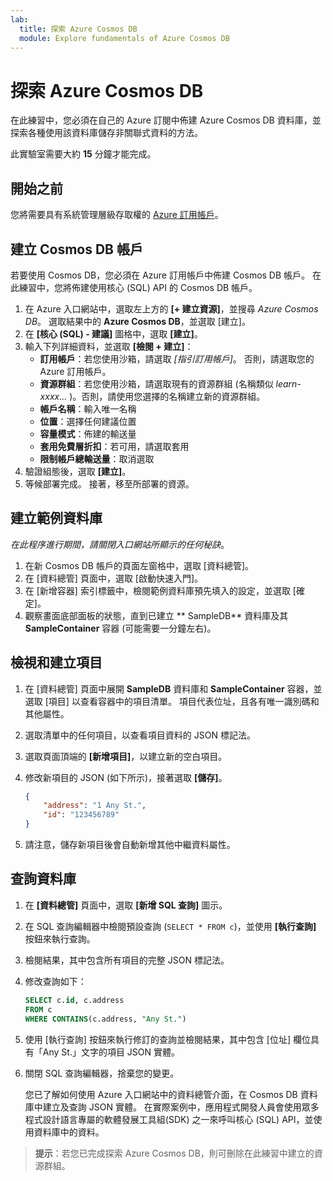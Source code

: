 ```yaml
---
lab:
  title: 探索 Azure Cosmos DB
  module: Explore fundamentals of Azure Cosmos DB
---
```

# <a name="explore-azure-cosmos-db"></a>探索 Azure Cosmos DB

在此練習中，您必須在自己的 Azure 訂閱中佈建 Azure Cosmos DB 資料庫，並探索各種使用該資料庫儲存非關聯式資料的方法。

此實驗室需要大約 **15** 分鐘才能完成。

## <a name="before-you-start"></a>開始之前

您將需要具有系統管理層級存取權的 [Azure 訂用帳戶](https://azure.microsoft.com/free)。

## <a name="create-a-cosmos-db-account"></a>建立 Cosmos DB 帳戶

若要使用 Cosmos DB，您必須在 Azure 訂用帳戶中佈建 Cosmos DB 帳戶。 在此練習中，您將佈建使用核心 (SQL) API 的 Cosmos DB 帳戶。

1. 在 Azure 入口網站中，選取左上方的 **[+ 建立資源]**，並搜尋 *Azure Cosmos DB*。  選取結果中的 **Azure Cosmos DB**，並選取 [建立]。
1. 在 **[核心 (SQL) - 建議]** 圖格中，選取 **[建立]**。
1. 輸入下列詳細資料，並選取 **[檢閱 + 建立]**：
    - **訂用帳戶**：若您使用沙箱，請選取 *[指引訂用帳戶]*。 否則，請選取您的 Azure 訂用帳戶。
    - **資源群組**：若您使用沙箱，請選取現有的資源群組 (名稱類似 *learn-xxxx...* )。否則，請使用您選擇的名稱建立新的資源群組。
    - **帳戶名稱**：輸入唯一名稱
    - **位置**：選擇任何建議位置
    - **容量模式**：佈建的輸送量
    - **套用免費層折扣**：若可用，請選取套用
    - **限制帳戶總輸送量**：取消選取
1. 驗證組態後，選取 **[建立]**。
1. 等候部署完成。 接著，移至所部署的資源。

## <a name="create-a-sample-database"></a>建立範例資料庫

*在此程序進行期間，請關閉入口網站所顯示的任何秘訣*。

1. 在新 Cosmos DB 帳戶的頁面左窗格中，選取 [資料總管]。
1. 在 [資料總管] 頁面中，選取 [啟動快速入門]。
1. 在 [新增容器] 索引標籤中，檢閱範例資料庫預先填入的設定，並選取 [確定]。
1. 觀察畫面底部面板的狀態，直到已建立 ** SampleDB** 資料庫及其 **SampleContainer** 容器 (可能需要一分鐘左右)。

## <a name="view-and-create-items"></a>檢視和建立項目

1. 在 [資料總管] 頁面中展開 **SampleDB** 資料庫和 **SampleContainer** 容器，並選取 [項目] 以查看容器中的項目清單。 項目代表位址，且各有唯一識別碼和其他屬性。
1. 選取清單中的任何項目，以查看項目資料的 JSON 標記法。
1. 選取頁面頂端的 **[新增項目]**，以建立新的空白項目。
1. 修改新項目的 JSON (如下所示)，接著選取 **[儲存]**。

    ```json
    {
        "address": "1 Any St.",
        "id": "123456789"
    }
    ```

1. 請注意，儲存新項目後會自動新增其他中繼資料屬性。

## <a name="query-the-database"></a>查詢資料庫

1. 在 **[資料總管]** 頁面中，選取 **[新增 SQL 查詢]** 圖示。
1. 在 SQL 查詢編輯器中檢閱預設查詢 (`SELECT * FROM c`)，並使用 **[執行查詢]** 按鈕來執行查詢。
1. 檢閱結果，其中包含所有項目的完整 JSON 標記法。
1. 修改查詢如下：

    ```sql
    SELECT c.id, c.address
    FROM c
    WHERE CONTAINS(c.address, "Any St.")
    ```

1. 使用 [執行查詢] 按鈕來執行修訂的查詢並檢閱結果，其中包含 [位址] 欄位具有「Any St.」文字的項目 JSON 實體。
1. 關閉 SQL 查詢編輯器，捨棄您的變更。

    您已了解如何使用 Azure 入口網站中的資料總管介面，在 Cosmos DB 資料庫中建立及查詢 JSON 實體。 在實際案例中，應用程式開發人員會使用眾多程式設計語言專屬的軟體發展工具組(SDK) 之一來呼叫核心 (SQL) API，並使用資料庫中的資料。

> **提示**：若您已完成探索 Azure Cosmos DB，則可刪除在此練習中建立的資源群組。
